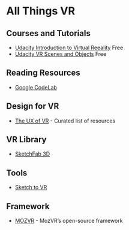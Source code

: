 # All Things VR #

## Courses and Tutorials ##
* [Udacity Introduction to Virtual Reeality](https://www.udacity.com/course/introduction-to-virtual-reality--ud1012) Free
* [Udacity VR Scenes and Objects](https://www.udacity.com/course/vr-scenes-and-objects--ud1013) Free

## Reading Resources ##
* [Google CodeLab](https://codelabs.developers.google.com/codelabs/vr_view_101)

## Design for VR ##
* [The UX of VR](http://www.uxofvr.com/) - Curated list of resources

## VR Library ##
* [SketchFab 3D](https://sketchfab.com)

## Tools ##
* [Sketch to VR](https://github.com/auxdesigner/Sketch-to-VR_)

## Framework ##
* [MOZVR](https://mozvr.com/) - MozVR’s open-source framework
